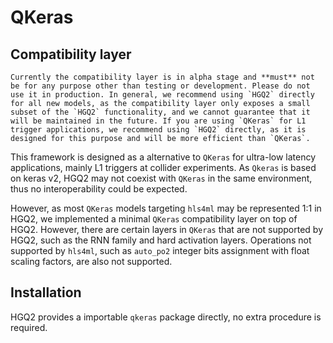 # QKeras

## Compatibility layer

```{warning}
Currently the compatibility layer is in alpha stage and **must** not be for any purpose other than testing or development. Please do not use it in production. In general, we recommend using `HGQ2` directly for all new models, as the compatibility layer only exposes a small subset of the `HGQ2` functionality, and we cannot guarantee that it will be maintained in the future. If you are using `QKeras` for L1 trigger applications, we recommend using `HGQ2` directly, as it is designed for this purpose and will be more efficient than `QKeras`.
```

This framework is designed as a alternative to `QKeras` for ultra-low latency applications, mainly L1 triggers at collider experiments. As `Qkeras` is based on keras v2, HGQ2 may not coexist with `QKeras` in the same environment, thus no interoperability could be expected.

However, as most `QKeras` models targeting `hls4ml` may be represented 1:1 in HGQ2, we implemented a minimal `QKeras` compatibility layer on top of HGQ2. However, there are certain layers in `QKeras` that are not supported by HGQ2, such as the RNN family and hard activation layers. Operations not supported by `hls4ml`, such as `auto_po2` integer bits assignment with float scaling factors, are also not supported.

## Installation

HGQ2 provides a importable `qkeras` package directly, no extra procedure is required.
